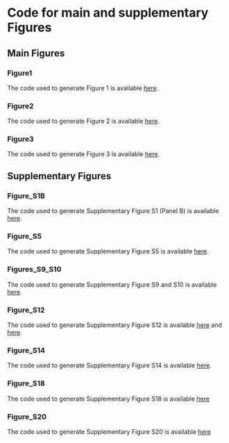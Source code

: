 # Code for main and supplementary Figures


## Main Figures

### Figure1
The code used to generate Figure 1 is available [here](Figure1/silene-figs-v02.Rmd).


### Figure2
The code used to generate Figure 2 is available [here](Figure2/Figure2EFGH_Aline.R).

### Figure3
The code used to generate Figure 3 is available [here](Figure3/).


## Supplementary Figures

### Figure_S1B

The code used to generate Supplementary Figure S1 (Panel B) is available [here](Figure_S1B/Fig1B_code.r).

### Figure_S5

The code used to generate Supplementary Figure S5  is available [here](Figure_S5/LAI_plots.R).

### Figures\_S9\_S10


The code used to generate Supplementary Figure S9 and S10  is available [here](Figures_S9_S10/scripts).

### Figure_S12

The code used to generate Supplementary Figure S12  is available [here](Figure_S12/LTR_age_Suppl_Plots.R) and [here](Figure_S12/te_age_computation_v2.py).

### Figure_S14

The code used to generate Supplementary Figure S14  is available [here](Figure_S14/Figure_S14_230912_SK.R).

### Figure_S18
The code used to generate Supplementary Figure S18  is available [here](Figure_S18/Fig18_code.r)


### Figure_S20

The code used to generate Supplementary Figure S20  is available [here](Figure_S20/SCL4_epigenetics_Eddy.Rdm.Rmd)